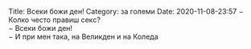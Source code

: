 Title: Всеки божи ден!
Category: за големи
Date: 2020-11-08-23:57
&minus; Колко често правиш секс?  
&minus; Всеки божи ден!  
&minus; И при мен така, на Великден и на Коледа